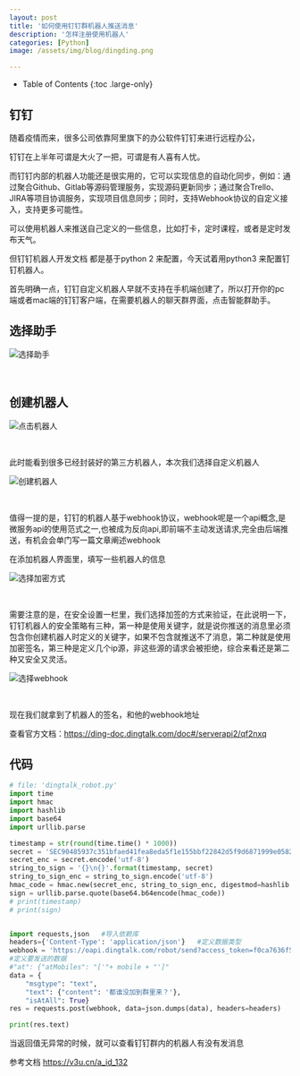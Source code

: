 ```yaml
---
layout: post
title: '如何使用钉钉群机器人推送消息'
description: '怎样注册使用机器人'
categories: [Python]
image: /assets/img/blog/dingding.png

---
```

- Table of Contents
{:toc .large-only}

## 钉钉
随着疫情而来，很多公司依靠阿里旗下的办公软件钉钉来进行远程办公，

钉钉在上半年可谓是大火了一把，可谓是有人喜有人忧。

而钉钉内部的机器人功能还是很实用的，它可以实现信息的自动化同步，例如：通过聚合Github、Gitlab等源码管理服务，实现源码更新同步；通过聚合Trello、JIRA等项目协调服务，实现项目信息同步；同时，支持Webhook协议的自定义接入，支持更多可能性。

可以使用机器人来推送自己定义的一些信息，比如打卡，定时课程，或者是定时发布天气。

但钉钉机器人开发文档 都是基于python 2  来配置，今天试着用python3 来配置钉钉机器人。

 首先明确一点，钉钉自定义机器人早就不支持在手机端创建了，所以打开你的pc端或者mac端的钉钉客户端，在需要机器人的聊天群界面，点击智能群助手。

## 选择助手
![选择助手](/assets/img/dingtalk/choose_assistant.png)

<br/>

## 创建机器人

![点击机器人](/assets/img/dingtalk/click_robot.png)

<br/>

此时能看到很多已经封装好的第三方机器人，本次我们选择自定义机器人

![创建机器人](/assets/img/dingtalk/create_robot.png)

<br/>

  值得一提的是，钉钉的机器人基于webhook协议，webhook呢是一个api概念,是微服务api的使用范式之一,也被成为反向api,即前端不主动发送请求,完全由后端推送，有机会会单门写一篇文章阐述webhook

  在添加机器人界面里，填写一些机器人的信息

![选择加密方式](/assets/img/dingtalk/encryption_method.png)

<br/>

  需要注意的是，在安全设置一栏里，我们选择加签的方式来验证，在此说明一下，钉钉机器人的安全策略有三种，第一种是使用关键字，就是说你推送的消息里必须包含你创建机器人时定义的关键字，如果不包含就推送不了消息，第二种就是使用加密签名，第三种是定义几个ip源，非这些源的请求会被拒绝，综合来看还是第二种又安全又灵活。

![选择webhook](/assets/img/dingtalk/select_webhook.png)

<br/>

现在我们就拿到了机器人的签名，和他的webhook地址

查看官方文档：https://ding-doc.dingtalk.com/doc#/serverapi2/qf2nxq 

## 代码

```python
# file: 'dingtalk_robot.py'
import time
import hmac
import hashlib
import base64
import urllib.parse

timestamp = str(round(time.time() * 1000))
secret = 'SEC90485937c351bfaed41fea8eda5f1e155bbf22842d5f9d6871999e05822fd894'
secret_enc = secret.encode('utf-8')
string_to_sign = '{}\n{}'.format(timestamp, secret)
string_to_sign_enc = string_to_sign.encode('utf-8')
hmac_code = hmac.new(secret_enc, string_to_sign_enc, digestmod=hashlib.sha256).digest()
sign = urllib.parse.quote(base64.b64encode(hmac_code))
# print(timestamp)
# print(sign)


import requests,json   #导入依赖库
headers={'Content-Type': 'application/json'}   #定义数据类型
webhook = 'https://oapi.dingtalk.com/robot/send?access_token=f0ca7636f5812fe4815c97a72de9a7cc780c414c258b6c9a631036b1d0f49e3b&timestamp='+timestamp+"&sign="+sign
#定义要发送的数据
#"at": {"atMobiles": "['"+ mobile + "']"
data = {
    "msgtype": "text",
    "text": {"content": '都谁没加到群里来？'},
    "isAtAll": True}
res = requests.post(webhook, data=json.dumps(data), headers=headers)   #发送post请求

print(res.text)
```

当返回值无异常的时候，就可以查看钉钉群内的机器人有没有发消息

参考文档 https://v3u.cn/a_id_132


